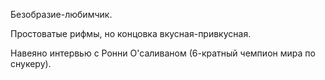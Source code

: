 Безобразие-любимчик.

Простоватые рифмы, но концовка вкусная-привкусная.

Навеяно интервью с Ронни О'саливаном (6-кратный чемпион мира по снукеру).